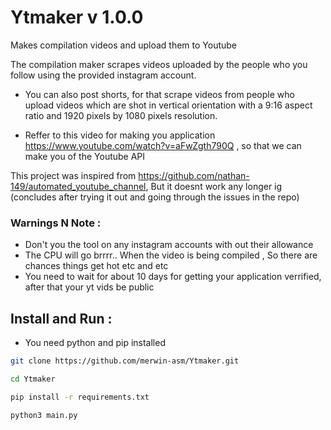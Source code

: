 # Ytmaker v 1.0.0

Makes compilation videos and upload them to Youtube 

The compilation maker scrapes videos uploaded by the people who you follow using the provided instagram account.

- You can also post shorts, for that scrape videos from people who upload videos which are shot in vertical orientation with a 9:16 aspect ratio and 1920 pixels by 1080 pixels resolution.

- Reffer to this video for making you application https://www.youtube.com/watch?v=aFwZgth790Q , so that we can make you of the Youtube API

This project was inspired from https://github.com/nathan-149/automated_youtube_channel, But it doesnt work any longer ig (concludes after trying it out and going through the issues in the repo) 


###  Warnings N Note :
- Don't you the tool on any instagram accounts with out their allowance
- The CPU will go brrrr.. When the video is being compiled , So there are chances things get hot etc and etc
- You need to wait for about 10 days for getting your application verrified, after that your yt vids be public


## Install and Run :

- You need python and pip installed 


```sh
git clone https://github.com/merwin-asm/Ytmaker.git
```

```sh
cd Ytmaker
```

```sh
pip install -r requirements.txt
```

```sh
python3 main.py
```
